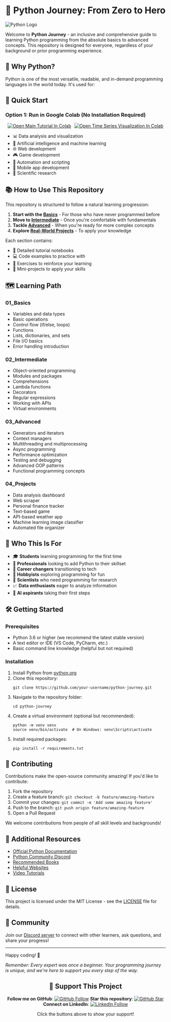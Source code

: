 # 🐍 Python Journey: From Zero to Hero

![Python Logo](https://www.python.org/static/community_logos/python-logo-generic.svg)

Welcome to **Python Journey** - an inclusive and comprehensive guide to learning Python programming from the absolute basics to advanced concepts. This repository is designed for everyone, regardless of your background or prior programming experience.

## 🚀 Why Python?

Python is one of the most versatile, readable, and in-demand programming languages in the world today. It's used for:

## 🚀 Quick Start

### Option 1: Run in Google Colab (No Installation Required)

<p align="center" style="display: flex; justify-content: center; gap: 10px;">
  <a href="https://colab.research.google.com/drive/1CinkLYJHeFCLRLG-ZuHNSKri85q8W-Lw?usp=sharing" target="_blank">
    <img src="https://colab.research.google.com/assets/colab-badge.svg" alt="Open Main Tutorial In Colab" />
  </a>
  <a href="https://colab.research.google.com/drive/1BFRID6Yx5A8-lt_A8Ob3xKLOMm9UzqaO?usp=sharing" target="_blank">
    <img src="https://colab.research.google.com/assets/colab-badge.svg" alt="Open Time Series Visualization In Colab" />
  </a>
</p>


- 📊 Data analysis and visualization
- 🤖 Artificial intelligence and machine learning
- 🌐 Web development
- 🎮 Game development
- 🔧 Automation and scripting
- 📱 Mobile app development
- 🧪 Scientific research

## 📚 How to Use This Repository

This repository is structured to follow a natural learning progression:

1. **Start with the [Basics](./01_Basics_Python/)** - For those who have never programmed before
2. **Move to [Intermediate](./02_Intermediate/)** - Once you're comfortable with fundamentals
3. **Tackle [Advanced](./03_Advanced/)** - When you're ready for more complex concepts
4. **Explore [Real-World Projects](./04_Projects/)** - To apply your knowledge

Each section contains:
- 📝 Detailed tutorial notebooks
- 💻 Code examples to practice with
- 🧩 Exercises to reinforce your learning
- 🎯 Mini-projects to apply your skills

## 🗺️ Learning Path

### 01_Basics
- Variables and data types
- Basic operations
- Control flow (if/else, loops)
- Functions
- Lists, dictionaries, and sets
- File I/O basics
- Error handling introduction

### 02_Intermediate
- Object-oriented programming
- Modules and packages
- Comprehensions
- Lambda functions
- Decorators
- Regular expressions
- Working with APIs
- Virtual environments

### 03_Advanced
- Generators and iterators
- Context managers
- Multithreading and multiprocessing
- Async programming
- Performance optimization
- Testing and debugging
- Advanced OOP patterns
- Functional programming concepts

### 04_Projects
- Data analysis dashboard
- Web scraper
- Personal finance tracker
- Text-based game
- API-based weather app
- Machine learning image classifier
- Automated file organizer

## 🤝 Who This Is For

- 🎓 **Students** learning programming for the first time
- 💼 **Professionals** looking to add Python to their skillset
- 🔄 **Career changers** transitioning to tech
- 🧠 **Hobbyists** exploring programming for fun
- 🔬 **Scientists** who need programming for research
- 📈 **Data enthusiasts** eager to analyze information
- 🤖 **AI aspirants** taking their first steps

## 🛠️ Getting Started

### Prerequisites

- Python 3.6 or higher (we recommend the latest stable version)
- A text editor or IDE (VS Code, PyCharm, etc.)
- Basic command line knowledge (helpful but not required)

### Installation

1. Install Python from [python.org](https://www.python.org/downloads/)
2. Clone this repository:
   ```
   git clone https://github.com/your-username/python-journey.git
   ```
3. Navigate to the repository folder:
   ```
   cd python-journey
   ```
4. Create a virtual environment (optional but recommended):
   ```
   python -m venv venv
   source venv/bin/activate  # On Windows: venv\Scripts\activate
   ```
5. Install required packages:
   ```
   pip install -r requirements.txt
   ```

## 🌟 Contributing

Contributions make the open-source community amazing! If you'd like to contribute:

1. Fork the repository
2. Create a feature branch: `git checkout -b feature/amazing-feature`
3. Commit your changes: `git commit -m 'Add some amazing feature'`
4. Push to the branch: `git push origin feature/amazing-feature`
5. Open a Pull Request

We welcome contributions from people of all skill levels and backgrounds!

## 🔗 Additional Resources

- [Official Python Documentation](https://docs.python.org/)
- [Python Community Discord](https://discord.com/invite/python)
- [Recommended Books](./resources/BOOKS.md)
- [Helpful Websites](./resources/WEBSITES.md)
- [Video Tutorials](./resources/VIDEOS.md)

## 📝 License

This project is licensed under the MIT License - see the [LICENSE](LICENSE) file for details.

## 💬 Community

Join our [Discord server](https://discord.gg/example) to connect with other learners, ask questions, and share your progress!

---

Happy coding! 🚀

*Remember: Every expert was once a beginner. Your programming journey is unique, and we're here to support you every step of the way.*

<div align="center">

## 🌟 Support This Project
**Follow me on GitHub**: [![GitHub Follow](https://img.shields.io/github/followers/Harrypatria?style=social)](https://github.com/Harrypatria?tab=followers)
**Star this repository**: [![GitHub Star](https://img.shields.io/github/stars/Harrypatria/SQLite_Advanced_Tutorial_Google_Colab?style=social)](https://github.com/Harrypatria/SQLite_Advanced_Tutorial_Google_Colab/stargazers)
**Connect on LinkedIn**: [![LinkedIn Follow](https://img.shields.io/badge/LinkedIn-0077B5?style=for-the-badge&logo=linkedin&logoColor=white)](https://www.linkedin.com/in/harry-patria/)

Click the buttons above to show your support!
</div>
